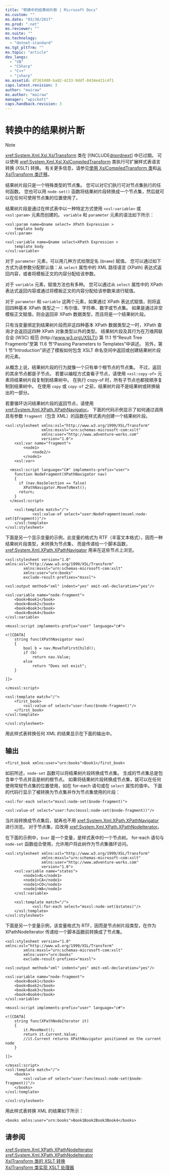 ```yaml
---
title: "转换中的结果树片断 | Microsoft Docs"
ms.custom: ""
ms.date: "03/30/2017"
ms.prod: ".net"
ms.reviewer: ""
ms.suite: ""
ms.technology: 
  - "dotnet-standard"
ms.tgt_pltfrm: ""
ms.topic: "article"
dev_langs: 
  - "VB"
  - "CSharp"
  - "C++"
  - "jsharp"
ms.assetid: df363480-ba02-4233-9ddf-8434e421c4f1
caps.latest.revision: 3
author: "mairaw"
ms.author: "mairaw"
manager: "wpickett"
caps.handback.revision: 3
---
```

# 转换中的结果树片断
> [!NOTE]
>  <xref:System.Xml.Xsl.XslTransform> 类在 [!INCLUDE[dnprdnext](../../../../includes/dnprdnext-md.md)] 中已过期。  可以使用 <xref:System.Xml.Xsl.XslCompiledTransform> 类执行可扩展样式表语言转换 \(XSLT\) 转换。  有关更多信息，请参见[使用 XslCompiledTransform 类](../../../../docs/standard/data/xml/using-the-xslcompiledtransform-class.md)和[从 XslTransform 类迁移](../../../../docs/standard/data/xml/migrating-from-the-xsltransform-class.md)。  
  
 结果树片段只是一个特殊类型的节点集。  您可以对它们执行可对节点集执行的任何函数。  您也可以用 `node-set()` 函数将结果树片段转换成一个节点集，然后就可以在任何可使用节点集的位置使用了。  
  
 结果树片段是通过在样式表中以一种特定方式使用 `<xsl:variable>` 或 `<xsl:param>` 元素而创建的。  `variable` 和 `parameter` 元素的语法如下所示：  
  
```  
<xsl:param name=Qname select= XPath Expression >  
    template body  
</xsl:param>  
  
<xsl:variable name=Qname select=XPath Expression >  
    template body  
</xsl:variable>  
```  
  
 对于 `parameter` 元素，可以用几种方式给限定名 \(`Qname`\) 赋值。  您可以通过如下方式为该参数分配默认值：从 `select` 属性中的 XML 路径语言 \(XPath\) 表达式返回内容，或者将模板正文的内容分配给该参数。  
  
 对于 `variable` 元素，赋值方法也有多种。  您可以通过从 `select` 属性中的 XPath 表达式返回内容或通过将模板正文的内容分配给该参数来进行赋值。  
  
 对于 `parameter` 和 `variable` 这两个元素，如果通过 XPath 表达式赋值，则将返回四种基本 XPath 类型之一：布尔值、字符串、数字或节点集。  如果是通过非空模板正文赋值，则会返回非 XPath 数据类型，而且将是一个结果树片段。  
  
 只有当变量绑定到结果树片段而非这四种基本 XPath 数据类型之一时，XPath 查询才会返回这四种 XPath 对象类型以外的类型。  结果树片段及其行为在万维网联合会 \(W3C\) 规范 \(http:\/\/www.w3.org\/XSLT\) 第 11.1 节“Result Tree Fragments”至第 11.6 节“Passing Parameters to Templates”中讲述。  另外，第 1 节“Introduction”讲述了模板如何包含 XSLT 命名空间中返回或创建结果树片段的元素。  
  
 从概念上说，结果树片段的行为就像一个只有单个根节点的节点集。  不过，返回的其余节点都是子节点。  若要以编程方式查看子节点，请使用 `<xsl:copy-of>` 元素将结果树片段复制到结果树中。  在执行 copy\-of 时，所有子节点也都按顺序复制到结果树中。  在使用 `copy` 或 `copy-of` 之前，结果树片段不是结果树或转换输出的一部分。  
  
 若要循环访问结果树片段的返回节点，请使用 <xref:System.Xml.XPath.XPathNavigator>。  下面的代码示例显示了如何通过调用具有参数 `fragment`（包含 XML）的函数在样式表内创建一个结果树片段。  
  
```  
<xsl:stylesheet xmlns:xsl="http://www.w3.org/1999/XSL/Transform"  
                xmlns:msxsl="urn:schemas-microsoft-com:xslt"  
                xmlns:user="http://www.adventure-works.com"  
                version="1.0">  
    <xsl:var name="fragment">  
        <node1>  
            <node2/>  
        </node1>  
    <xsl:var>  
  
  <msxsl:script language="C#" implements-prefix="user">  
    function NodeFragment(XPathNavigator nav)  
    {  
      if (nav.HasSelection == false)  
        XPathNavigator.MoveToNext();  
      return;  
    }  
  </msxsl:script>  
  
    <xsl:template match="/">  
            <xsl:value-of select="user:NodeFragment(msxml:node-set($fragment))"/>  
    </xsl:template>  
</xsl:stylesheet>  
```  
  
 下面是另一个显示变量的示例，此变量的格式为 RTF（丰富文本格式），因而一种结果树片段类型，未转换为节点集，  而是传递给一个脚本函数，<xref:System.Xml.XPath.XPathNavigator> 用来在这些节点上浏览。  
  
```  
<xsl:stylesheet version="1.0" xmlns:xsl="http://www.w3.org/1999/XSL/Transform"  
        xmlns:msxsl="urn:schemas-microsoft-com:xslt"  
        xmlns:user="urn:books"  
        exclude-result-prefixes="msxsl">  
  
<xsl:output method="xml" indent="yes" omit-xml-declaration="yes"/>  
  
<xsl:variable name="node-fragment">  
    <book>Book1</book>  
    <book>Book2</book>  
    <book>Book3</book>  
    <book>Book4</book>  
</xsl:variable>  
  
<msxsl:script implements-prefix="user" language="c#">  
  
<![CDATA[  
    string func(XPathNavigator nav)  
    {  
        bool b = nav.MoveToFirstChild();  
        if (b)  
            return nav.Value;  
        else  
            return "Does not exist";  
    }  
  
]]>  
  
</msxsl:script>  
  
<xsl:template match="/">  
    <first_book>  
        <xsl:value-of select="user:func($node-fragment)"/>  
    </first_book>  
</xsl:template>  
  
</xsl:stylesheet>  
```  
  
 用此样式表转换任何 XML 的结果显示在下面的输出中。  
  
## 输出  
  
```  
<first_book xmlns:user="urn:books">Book1</first_book>  
```  
  
 如前所述，`node-set` 函数可以将结果树片段转换成节点集。  生成的节点集总是包含单个节点并且是树的根节点。  如果将结果树片段转换成节点集，就可以在任何使用常规节点集的位置使用，如在 for\-each 语句或在 `select` 属性的值中。  下面的代码行显示了被转换为节点集并作为节点集使用的片段：  
  
 `<xsl:for-each select="msxsl:node-set($node-fragment)">`  
  
 `<xsl:value-of select="user:func(msxsl:node-set($node-fragment))"/>`  
  
 当片段转换成节点集后，就再也不用 <xref:System.Xml.XPath.XPathNavigator> 进行浏览。  对于节点集，应改用 <xref:System.Xml.XPath.XPathNodeIterator>。  
  
 在下面的示例中，`$var` 是一个变量，是样式表中的一个节点树。  for\-each 语句与 `node-set` 函数组合使用，允许用户将此树作为节点集循环访问。  
  
```  
<xsl:stylesheet xmlns:xsl="http://www.w3.org/1999/XSL/Transform"  
                xmlns:msxsl="urn:schemas-microsoft-com:xslt"  
                xmlns:user="http://www.adventure-works.com"  
                version="1.0">  
    <xsl:variable name="states">  
        <node1>AL</node1>  
        <node1>CA</node1>  
        <node1>CO</node1>  
        <node1>WA</node1>  
    </xsl:variable>  
  
    <xsl:template match="/">  
            <xsl:for-each select="msxsl:node-set($states)"/>   
    </xsl:template>  
</xsl:stylesheet>  
```  
  
 下面是另一个变量示例，该变量格式为 RTF，因而是节点树片段类型，在作为 XPathNodeIterator 传递给一个脚本函数前转换成了节点集。  
  
```  
<xsl:stylesheet version="1.0" xmlns:xsl="http://www.w3.org/1999/XSL/Transform"  
        xmlns:msxsl="urn:schemas-microsoft-com:xslt"  
        xmlns:user="urn:books"  
        exclude-result-prefixes="msxsl">  
  
<xsl:output method="xml" indent="yes" omit-xml-declaration="yes"/>  
  
<xsl:variable name="node-fragment">  
    <book>Book1</book>  
    <book>Book2</book>  
    <book>Book3</book>  
    <book>Book4</book>  
</xsl:variable>  
  
<msxsl:script implements-prefix="user" language="c#">  
  
<![CDATA[  
    string func(XPathNodeIterator it)  
    {  
        it.MoveNext();   
        return it.Current.Value;   
        //it.Current returns XPathNavigator positioned on the current node  
    }  
  
]]>  
  
</msxsl:script>  
<xsl:template match="/">  
    <books>  
        <xsl:value-of select="user:func(msxsl:node-set($node-fragment))"/>  
    </books>  
</xsl:template>  
  
</xsl:stylesheet>  
```  
  
 用此样式表转换 XML 的结果如下所示：  
  
```  
<books xmlns:user="urn:books">Book1Book2Book3Book4</books>  
```  
  
## 请参阅  
 <xref:System.Xml.XPath.XPathNodeIterator>   
 <xref:System.Xml.XPath.XPathNodeIterator>   
 [XslTransform 类的 XSLT 转换](../../../../docs/standard/data/xml/xslt-transformations-with-the-xsltransform-class.md)   
 [XslTransform 类实现 XSLT 处理器](../../../../docs/standard/data/xml/xsltransform-class-implements-the-xslt-processor.md)